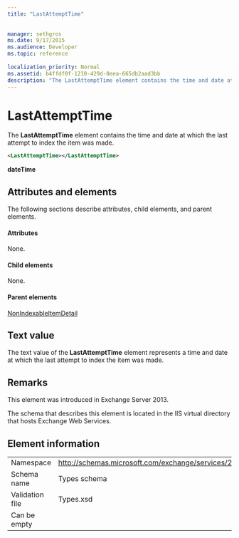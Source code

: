```yaml
---
title: "LastAttemptTime"
 
 
manager: sethgros
ms.date: 9/17/2015
ms.audience: Developer
ms.topic: reference
 
localization_priority: Normal
ms.assetid: b4ffdf0f-1210-429d-8eea-665db2aad3bb
description: "The LastAttemptTime element contains the time and date at which the last attempt to index the item was made."
---
```


# LastAttemptTime

The **LastAttemptTime** element contains the time and date at which the last attempt to index the item was made. 
  
```XML
<LastAttemptTime></LastAttemptTime>
```

 **dateTime**
## Attributes and elements

The following sections describe attributes, child elements, and parent elements.
  
#### Attributes

None.
  
#### Child elements

None.
  
#### Parent elements

[NonIndexableItemDetail](nonindexableitemdetail.md)
  
## Text value

The text value of the **LastAttemptTime** element represents a time and date at which the last attempt to index the item was made. 
  
## Remarks

This element was introduced in Exchange Server 2013.
  
The schema that describes this element is located in the IIS virtual directory that hosts Exchange Web Services.
  
## Element information

|||
|:-----|:-----|
|Namespace  <br/> |http://schemas.microsoft.com/exchange/services/2006/types  <br/> |
|Schema name  <br/> |Types schema  <br/> |
|Validation file  <br/> |Types.xsd  <br/> |
|Can be empty  <br/> ||
   

